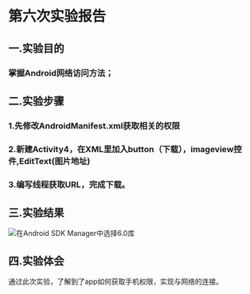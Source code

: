 ﻿# 第六次实验报告

## 一.实验目的

### 掌握Android网络访问方法；

## 二.实验步骤

### 1.先修改AndroidManifest.xml获取相关的权限

### 2.新建Activity4，在XML里加入button（下载），imageview控件,EditText(图片地址)

### 3.编写线程获取URL，完成下载。

## 三.实验结果
![在Android SDK Manager中选择6.0库](https://github.com/Zhengmianjie/android-labs-2018/blob/master/soft1614080902314/4%E8%BF%90%E8%A1%8C%E6%88%AA%E5%9B%BE.jpg?raw=true"配置教育网下载代理")

## 四.实验体会    
通过此次实验，了解到了app如何获取手机权限，实现与网络的连接。